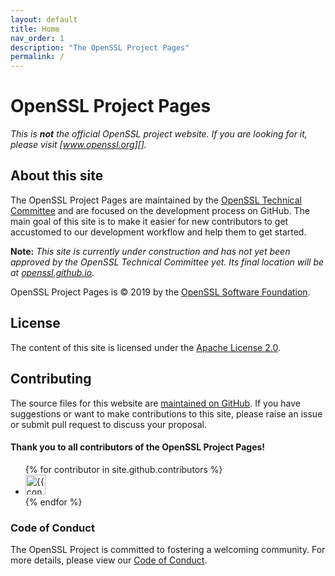 ```yaml
---
layout: default
title: Home
nav_order: 1
description: "The OpenSSL Project Pages"
permalink: /
---
```


# OpenSSL Project Pages

*This is **not** the official OpenSSL project website.
If you are looking for it, please visit [www.openssl.org][].*

## About this site

The OpenSSL Project Pages are maintained by the [OpenSSL Technical Committee][otc]
and are focused on the development process on GitHub.
The main goal of this site is to make it easier for new contributors to get accustomed
to our development workflow and help them to get started.

**Note:** *This site is currently under construction and has not yet been approved by the
OpenSSL Technical Committee yet. Its final location will be at [openssl.github.io][].*



OpenSSL Project Pages is &copy; 2019 by the [OpenSSL Software Foundation][www.openssl.org].

## License

The content of this site is licensed under the [Apache License 2.0](/LICENSE).

## Contributing

The source files for this website are [maintained on GitHub][repo]. If you have suggestions or
want to make contributions to this site, please raise an issue or submit pull request to
discuss your proposal.

#### Thank you to all contributors of the OpenSSL Project Pages!

<ul class="list-style-none">
{% for contributor in site.github.contributors %}
  <li class="d-inline-block mr-1">
     <a href="{{ contributor.html_url }}"><img src="{{ contributor.avatar_url }}" width="32" height="32" alt="{{ contributor.login }}"/></a>
  </li>
{% endfor %}
</ul>

### Code of Conduct

The OpenSSL Project is committed to fostering a welcoming community.
For more details, please view our [Code of Conduct](/CODE_OF_CONDUCT).


[www.openssl.org]: https://www.openssl.org
[openssl.github.io]: https://openssl.github.io
[otc]: https://www.openssl.org/community/otc.html
[repo]: https://github.com/mspncp/mspncp.github.io
